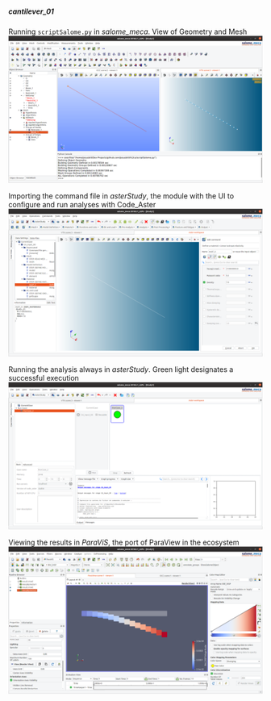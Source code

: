 
##### _cantilever_01_

 Running `scriptSalome.py` in _salome_meca_. View of Geometry and Mesh
 ![note](CA_1.png)

 Importing the command file in _asterStudy_, the module with the UI to configure and run analyses with Code_Aster
 ![note](CA_2.png)

 Running the analysis always in _asterStudy_. Green light designates a successful execution
 ![note](CA_3.png)

 Viewing the results in _ParaViS_, the port of ParaView in the ecosystem
 ![note](CA_4.png)
